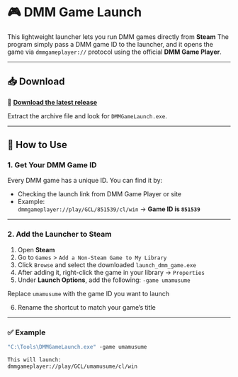 # 🎮 DMM Game Launch

This lightweight launcher lets you run DMM games directly from **Steam**
The program simply pass a DMM game ID to the launcher, and it opens the game via `dmmgameplayer://` protocol using the official **DMM Game Player**.

---

## 📥 Download

🔗 [**Download the latest release**](https://github.com/faishalkc/DMMGameLaunch/releases)

Extract the archive file and look for `DMMGameLaunch.exe`.

---

## 🚀 How to Use

### 1. Get Your DMM Game ID

Every DMM game has a unique ID. You can find it by:

- Checking the launch link from DMM Game Player or site
- Example:  
`dmmgameplayer://play/GCL/851539/cl/win`
→ **Game ID is `851539`**

---

### 2. Add the Launcher to Steam

1. Open **Steam**
2. Go to `Games` > `Add a Non-Steam Game to My Library`
3. Click `Browse` and select the downloaded `launch_dmm_game.exe`
4. After adding it, right-click the game in your library → `Properties`
5. Under **Launch Options**, add the following:
`-game umamusume`

Replace `umamusume` with the game ID you want to launch

6. Rename the shortcut to match your game’s title

---

### ✅ Example

```cmd
"C:\Tools\DMMGameLaunch.exe" -game umamusume

This will launch:
dmmgameplayer://play/GCL/umamusume/cl/win
